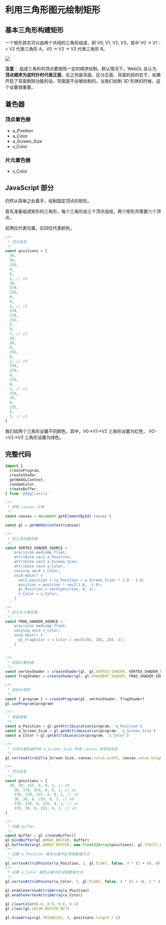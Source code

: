 # 利用三角形图元绘制矩形

## 基本三角形构建矩形

一个矩形其实可以由两个共线的三角形组成，即 V0, V1, V2, V3，其中 V0 -> V1 -> V2 代表三角形 A，V0 -> V2 -> V3 代表三角形 B。

![](https://p1-jj.byteimg.com/tos-cn-i-t2oaga2asx/gold-user-assets/2018/9/11/165c77b134803832~tplv-t2oaga2asx-watermark.awebp)

**注意：** 组成三角形的顶点要按照一定的顺序绘制。默认情况下，WebGL 会认为**顶点顺序为逆时针时代表正面**，反之则是背面，区分正面、背面的目的在于，如果开启了背面剔除功能的话，背面是不会被绘制的。当我们绘制 3D 形体的时候，这个设置很重要。

## 着色器

### 顶点着色器

- a_Position
- a_Color
- a_Screen_Size
- v_Color

### 片元着色器

- v_Color

## JavaScript 部分

仍然从简单之处着手，绘制固定顶点的矩形。

首先准备组成矩形的三角形，每个三角形由三个顶点组成，两个矩形共需要六个顶点。

前两位代表位置，后四位代表颜色。

```js
/**
 * 顶点信息
 */
const positions = [
  30,
  30,
  255,
  0,
  0,
  1, // v0
  30,
  370,
  255,
  0,
  0,
  1, // v1
  370,
  370,
  255,
  0,
  0,
  1, // v2
  30,
  30,
  0,
  255,
  0,
  1, // v0
  370,
  370,
  0,
  255,
  0,
  1, // v2
  370,
  30,
  0,
  255,
  0,
  1, // v3
]
```

我们给两个三角形设置不同颜色，其中，V0->V1->V2 三角形设置为红色， VO->V2->V3 三角形设置为绿色。

## 完整代码

```js
import {
  createProgram,
  createShader,
  getWebGLContext,
  randomColor,
  createBuffer,
} from '@3dgl/utils'

/**
 * 获取 canvas 元素
 */
const canvas = document.getElementById('canvas')

const gl = getWebGLContext(canvas)

/**
 * 定义顶点着色器
 */
const VERTEX_SHADER_SOURCE = `
    precision mediump float;
    attribute vec2 a_Position;
    attribute vec2 a_Screen_Size;
    attribute vec4 a_Color;
    varying vec4 v_Color;
    void main() {
      vec2 position = (a_Position / a_Screen_Size) * 2.0 - 1.0;
      position = position * vec2(1.0, -1.0);
      gl_Position = vec4(position, 0, 1);
      v_Color = a_Color;
    }
  `
/**
 * 定义片元着色器
 */
const FRAG_SHADER_SOURCE = `
    precision mediump float;
    varying vec4 v_Color;
    void main() {
      gl_FragColor = v_Color / vec4(255, 255, 255, 1);
    }
  `

/**
 * 初始化着色器
 */
const vertexShader = createShader(gl, gl.VERTEX_SHADER, VERTEX_SHADER_SOURCE)
const fragShader = createShader(gl, gl.FRAGMENT_SHADER, FRAG_SHADER_SOURCE)

/**
 * 初始化程序
 */
const { program } = createProgram(gl, vertexShader, fragShader)
gl.useProgram(program)

/**
 * 准备数据
 */
const a_Position = gl.getAttribLocation(program, 'a_Position')
const a_Screen_Size = gl.getAttribLocation(program, 'a_Screen_Size')
const a_Color = gl.getAttribLocation(program, 'a_Color')

/**
 * 为顶点着色器中的 a_Screen_Size 传递 canvas 的宽高信息
 */
gl.vertexAttrib2f(a_Screen_Size, canvas.value.width, canvas.value.height)

/**
 * 顶点信息
 */
const positions = [
  30, 30, 255, 0, 0, 1, // v0
	30, 370, 255, 0, 0, 1, // v1
	370, 370, 255, 0, 0, 1, // v2
	30, 30, 0, 255, 0, 1, // v0
	370, 370, 0, 255, 0, 1, // v2
	370, 30, 0, 255, 0, 1, // v3
]

/**
 * 创建 buffer
 */
const buffer = gl.createBuffer()
gl.bindBuffer(gl.ARRAY_BUFFER, buffer)
gl.bufferData(gl.ARRAY_BUFFER, new Float32Array(positions), gl.STATIC_DRAW)
/**
 * 设置 a_Position 属性从缓冲区读取数据方式
 */
gl.vertexAttribPointer(a_Position, 2, gl.FLOAT, false, 4 * (2 + 4), 0)
/**
 * 设置 a_Color 属性从缓冲区读取数据方式
 */
gl.vertexAttribPointer(a_Color, 2, gl.FLOAT, false, 4 * (2 + 4), 2 * 4)

gl.enableVertexAttribArray(a_Position)
gl.enableVertexAttribArray(a_Color)

gl.clearColor(0.0, 0.0, 0.0, 0.1)
gl.clear(gl.COLOR_BUFFER_BIT)

gl.drawArrays(gl.TRIANGLES, 0, positions.length / 6)
```
